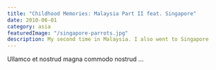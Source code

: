 ```yaml
---
title: "Childhood Memories: Malaysia Part II feat. Singapore"
date: 2010-06-01
category: asia
featuredImage: "/singapore-parrots.jpg"
description: My second time in Malaysia. I also went to Singapore
---
```


Ullamco et nostrud magna commodo nostrud ...